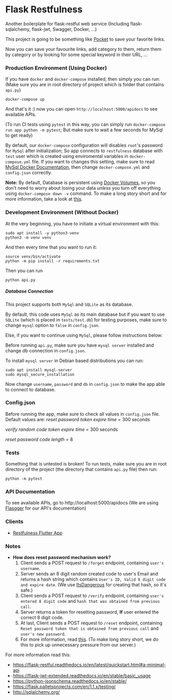 # Flask Restfulness

Another boilerplate for flask-restful web service (Including flask-sqlalchemy, flask-jwt, Swagger, Docker, ...)

This project is going to be something like [Pocket](https://getpocket.com/) to save your favorite links.

Now you can save your favourite links, add category to them, return them by category or by looking
for some special keyword in their URL, ...

### Production Environment (Using Docker)

If you have `docker` and `docker-compose` installed, then simply you can run:
(Make sure you are in root directory of project which is folder that contains `api.py`)
```
docker-compose up
```
And that's it :) now you can open `http://localhost:5000/apidocs` to see available APIs.


(To run CI tests using `pytest` in this way, you can simply run `docker-compose run app python -m pytest`; But make sure to wait a few seconds for MySql to get ready)

By default, our `docker-compose` configuration will disables `root`'s password for `MySql` after initialization; So app connects to `restfulness` database with `test` user which is created using enviromental variables in `docker-compose.yml` file. If you want to changes this setting, make
sure to read [MySql Docker Documentation](https://hub.docker.com/_/mysql), then change `docker-compose.yml` and `config.json` correctly.

**Note:** By default, Database is persistent using [Docker Volumes](https://docs.docker.com/storage/volumes/), so you don't need to worry about losing your data *unless* you turn off everything using `docker-compose down -v` command. To make a long story short and for more information, take a look
at [this](https://stackoverflow.com/a/39208187/5229664).


### Development Environment (Without Docker)

At the very beginning, you have to initiate a virtual environment with this:

```
sudo apt install -y python3-venv
python3 -m venv venv
```

And then every time that you want to run it:

```
source venv/bin/activate
python -m pip install -r requirements.txt
```

Then you can run

```
python api.py
```

##### Database Connection

This project supports both `MySql` and `SQLite` as its database.

By default, this code uses `MySql` as its main database but if you want to use `SQLite` (which is placed in `tests/test.db`) for testing purposes, make sure to change `mysql` option to `false` in `config.json`.

Else, if you want to continue using `MySql`, please follow instructions below:

Before running `api.py`, make sure you have `mysql server` installed and change db connection in
`config.json`.

To install `mysql server` in Debian based distributions you can run:

```
sudo apt install mysql-server
sudo mysql_secure_installation
```

Now change `username`, `password` and `db` in `config.json` to make the app able to connect
to database.


### Config.json
Before running the app, make sure to check all values in `config.json` file.
Default values are:
_reset password token expire time_ = 300 seconds

_verify random code token expire time_ = 300 seconds

_reset password code length_ = 8


### Tests

Something that is untested is broken!
To run tests, make sure you are in root directory of the project (the directory that contains `api.py` file) then run:
```
python -m pytest
```

### API Documentation
To see available APIs, go to http://localhost:5000/apidocs
(We are using [Flasgger](https://github.com/flasgger/flasgger) for our API's documentation)


### Clients
- [Restfulness Flutter App](https://github.com/Restfulness/Restfulness-flutter-app)


### Notes
- **How does reset password mechanism work?**
  1. Client sends a POST request to `/forget` endpoint, containing `user's username`.
  2. Server sends an 8 digit random created code to user's Email and returns a hash string which contains `User's ID, Valid 8 digit code and expire date`. (We use [ItsDangerous](https://itsdangerous.palletsprojects.com) for creating that hash, so it's safe.)
  3. Client sends a POST request to `/verify` endpoint, containing `user's entered 8 digit code` and `hash that was obtained from previous call`.
  4. Server returns a token for resetting password, **If** user entered the correct 8 digit code.
  5. At last, Client sends a POST request to `/reset` endpoint, containing `Reset password token that is obtained from previous call` and `user's new password`.
  6. For more information, read [this](https://dev.to/theanam/otp-verification-without-any-database-4ja5). (To make long story short, we do this to pick up unnecessary pressure from our server.)

For more information read this:

* https://flask-restful.readthedocs.io/en/latest/quickstart.html#a-minimal-api
* https://flask-jwt-extended.readthedocs.io/en/stable/basic_usage
* https://python-jsonschema.readthedocs.io/en/stable/
* https://flask.palletsprojects.com/en/1.1.x/testing/
* http://sqlalchemy.org/
